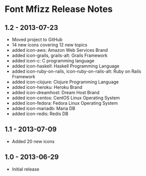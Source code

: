 Font Mfizz Release Notes
===========================================================

## 1.2 - 2013-07-23
 - Moved project to GitHub
 - 14 new icons covering 12 new topics
 - added icon-aws: Amazon Web Services Brand
 - added icon-grails, grails-alt: Grails Framework
 - added icon-c: C programming language
 - added icon-haskell: Haskell Programming Language
 - added icon-ruby-on-rails, icon-ruby-on-rails-alt: Ruby on Rails Framework
 - added icon-clojure: Clojure Programming Language 
 - added icon-heroku: Heroku Brand
 - added icon-dreamhost: Dream Host Brand
 - added icon-centos: CentOS Linux Operating System
 - added icon-fedora: Fedora Linux Operating System
 - added icon-mariadb: Maria DB
 - added icon-redis: Redis DB

## 1.1 - 2013-07-09
 - Added 20 new icons

## 1.0 - 2013-06-29
 - Initial release
